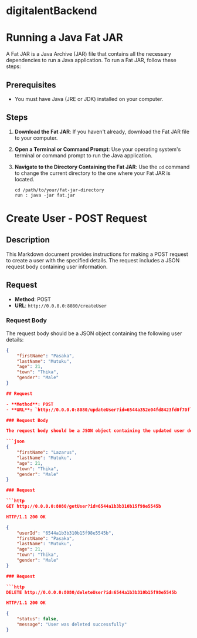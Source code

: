 # digitalentBackend

# Running a Java Fat JAR

A Fat JAR is a Java Archive (JAR) file that contains all the necessary dependencies to run a Java application. To run a Fat JAR, follow these steps:

## Prerequisites

- You must have Java (JRE or JDK) installed on your computer.

## Steps

1. **Download the Fat JAR**: If you haven't already, download the Fat JAR file to your computer.

2. **Open a Terminal or Command Prompt**: Use your operating system's terminal or command prompt to run the Java application.

3. **Navigate to the Directory Containing the Fat JAR**: Use the `cd` command to change the current directory to the one where your Fat JAR is located.

   ```shell
   cd /path/to/your/fat-jar-directory
   run : java -jar fat.jar

# Create User - POST Request

## Description

This Markdown document provides instructions for making a POST request to create a user with the specified details. The request includes a JSON request body containing user information.

## Request

- **Method**: POST
- **URL**: `http://0.0.0.0:8080/createUser`

### Request Body

The request body should be a JSON object containing the following user details:

```json
{
    "firstName": "Pasaka",
    "lastName": "Mutuku",
    "age": 21,
    "town": "Thika",
    "gender": "Male"
}

## Request

- **Method**: POST
- **URL**: `http://0.0.0.0:8080/updateUser?id=6544a352e04fd8423fd0f70f`

### Request Body

The request body should be a JSON object containing the updated user details:

```json
{
    "firstName": "Lazarus",
    "lastName": "Mutuku",
    "age": 21,
    "town": "Thika",
    "gender": "Male"
}

### Request

```http
GET http://0.0.0.0:8080/getUser?id=6544a1b3b310b15f98e5545b

HTTP/1.1 200 OK

{
    "userId": "6544a1b3b310b15f98e5545b",
    "firstName": "Pasaka",
    "lastName": "Mutuku",
    "age": 21,
    "town": "Thika",
    "gender": "Male"
}

### Request

```http
DELETE http://0.0.0.0:8080/deleteUser?id=6544a1b3b310b15f98e5545b

HTTP/1.1 200 OK

{
    "status": false,
    "message": "User was deleted successfully"
}


